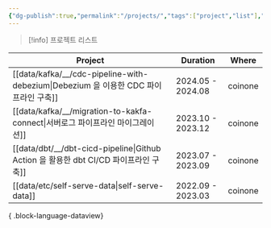 ```yaml
---
{"dg-publish":true,"permalink":"/projects/","tags":["project","list"],"dgLinkPreview":true,"noteIcon":"","created":"2024-08-31T19:26:08.273+09:00"}
---
```




> [!info] 프로젝트 리스트


| Project                                                                      | Duration          | Where   |
| ---------------------------------------------------------------------------- | ----------------- | ------- |
| [[data/kafka/__/cdc-pipeline-with-debezium\|Debezium 을 이용한 CDC 파이프라인 구축]] | 2024.05 - 2024.08 | coinone |
| [[data/kafka/__/migration-to-kakfa-connect\|서버로그 파이프라인 마이그레이션]]           | 2023.10 - 2023.12 | coinone |
| [[data/dbt/__/dbt-cicd-pipeline\|Github Action 을 활용한 dbt CI/CD 파이프라인 구축]] | 2023.07 - 2023.09 | coinone |
| [[data/etc/self-serve-data\|self-serve-data]]                             | 2022.09 - 2023.03 | coinone |

{ .block-language-dataview}
